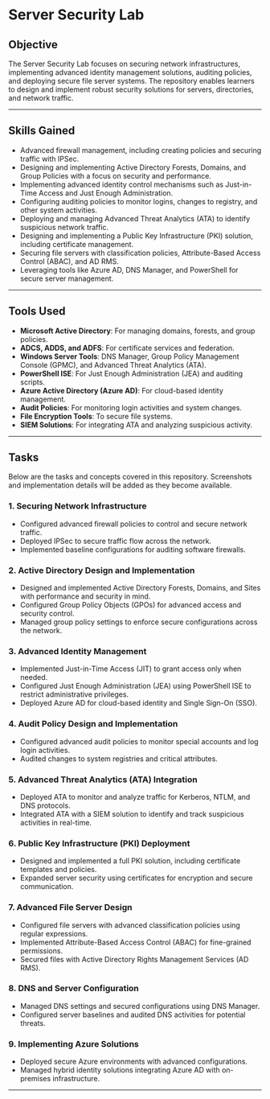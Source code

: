 # Server Security Lab

## Objective
The Server Security Lab focuses on securing network infrastructures, implementing advanced identity management solutions, auditing policies, and deploying secure file server systems. The repository enables learners to design and implement robust security solutions for servers, directories, and network traffic.

---

## Skills Gained
- Advanced firewall management, including creating policies and securing traffic with IPSec.
- Designing and implementing Active Directory Forests, Domains, and Group Policies with a focus on security and performance.
- Implementing advanced identity control mechanisms such as Just-in-Time Access and Just Enough Administration.
- Configuring auditing policies to monitor logins, changes to registry, and other system activities.
- Deploying and managing Advanced Threat Analytics (ATA) to identify suspicious network traffic.
- Designing and implementing a Public Key Infrastructure (PKI) solution, including certificate management.
- Securing file servers with classification policies, Attribute-Based Access Control (ABAC), and AD RMS.
- Leveraging tools like Azure AD, DNS Manager, and PowerShell for secure server management.

---

## Tools Used
- **Microsoft Active Directory**: For managing domains, forests, and group policies.
- **ADCS, ADDS, and ADFS**: For certificate services and federation.
- **Windows Server Tools**: DNS Manager, Group Policy Management Console (GPMC), and Advanced Threat Analytics (ATA).
- **PowerShell ISE**: For Just Enough Administration (JEA) and auditing scripts.
- **Azure Active Directory (Azure AD)**: For cloud-based identity management.
- **Audit Policies**: For monitoring login activities and system changes.
- **File Encryption Tools**: To secure file systems.
- **SIEM Solutions**: For integrating ATA and analyzing suspicious activity.

---

## Tasks
Below are the tasks and concepts covered in this repository. Screenshots and implementation details will be added as they become available.

### 1. Securing Network Infrastructure
- Configured advanced firewall policies to control and secure network traffic.
- Deployed IPSec to secure traffic flow across the network.
- Implemented baseline configurations for auditing software firewalls.

### 2. Active Directory Design and Implementation
- Designed and implemented Active Directory Forests, Domains, and Sites with performance and security in mind.
- Configured Group Policy Objects (GPOs) for advanced access and security control.
- Managed group policy settings to enforce secure configurations across the network.

### 3. Advanced Identity Management
- Implemented Just-in-Time Access (JIT) to grant access only when needed.
- Configured Just Enough Administration (JEA) using PowerShell ISE to restrict administrative privileges.
- Deployed Azure AD for cloud-based identity and Single Sign-On (SSO).

### 4. Audit Policy Design and Implementation
- Configured advanced audit policies to monitor special accounts and log login activities.
- Audited changes to system registries and critical attributes.

### 5. Advanced Threat Analytics (ATA) Integration
- Deployed ATA to monitor and analyze traffic for Kerberos, NTLM, and DNS protocols.
- Integrated ATA with a SIEM solution to identify and track suspicious activities in real-time.

### 6. Public Key Infrastructure (PKI) Deployment
- Designed and implemented a full PKI solution, including certificate templates and policies.
- Expanded server security using certificates for encryption and secure communication.

### 7. Advanced File Server Design
- Configured file servers with advanced classification policies using regular expressions.
- Implemented Attribute-Based Access Control (ABAC) for fine-grained permissions.
- Secured files with Active Directory Rights Management Services (AD RMS).

### 8. DNS and Server Configuration
- Managed DNS settings and secured configurations using DNS Manager.
- Configured server baselines and audited DNS activities for potential threats.

### 9. Implementing Azure Solutions
- Deployed secure Azure environments with advanced configurations.
- Managed hybrid identity solutions integrating Azure AD with on-premises infrastructure.

---
